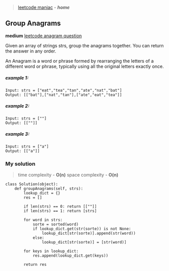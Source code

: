 > [leetcode maniac](README.md) - ***home***

## Group Anagrams
**medium**
[leetcode anagram question](https://leetcode.com/problems/group-anagrams/)

Given an array of strings strs, group the anagrams together. You can return the answer in any order.

An Anagram is a word or phrase formed by rearranging the letters of a different word or phrase, typically using all the original letters exactly once.

##### example 1:
    Input: strs = ["eat","tea","tan","ate","nat","bat"]
    Output: [["bat"],["nat","tan"],["ate","eat","tea"]]

##### example 2:
    Input: strs = [""]
    Output: [[""]]

##### example 3:
    Input: strs = ["a"]
    Output: [["a"]]



### My solution
>  time complexity - **O(n)**  space complexity - **O(n)**

    class Solution(object):
        def groupAnagrams(self, strs):
            lookup_dict = {}
            res = []
            
            if len(strs) == 0: return [[""]]
            if len(strs) == 1: return [strs]
            
            for word in strs:
                sorte = sorted(word)
                if lookup_dict.get(str(sorte)) is not None:
                    lookup_dict[str(sorte)].append(str(word))
                else:
                    lookup_dict[str(sorte)] = [str(word)]
                    
            for keys in lookup_dict:
                res.append(lookup_dict.get(keys))
            
            return res








